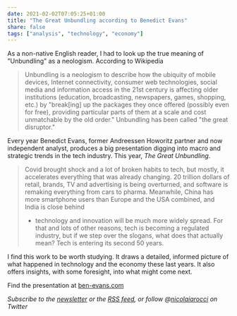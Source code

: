 ```yaml
---
date: 2021-02-02T07:05:25+01:00
title: "The Great Unbundling according to Benedict Evans"
share: false
tags: ["analysis", "technology", "economy"]
---
```


As a non-native English reader, I had to look up the true meaning of
"Unbundling" as a neologism. According to Wikipedia

> Unbundling is a neologism to describe how the ubiquity of mobile devices,
> Internet connectivity, consumer web technologies, social media and
> information access in the 21st century is affecting older institutions
> (education, broadcasting, newspapers, games, shopping, etc.) by "break[ing]
> up the packages they once offered (possibly even for free), providing
> particular parts of them at a scale and cost unmatchable by the old
> order." Unbundling has been called "the great disruptor." 

Every year Benedict Evans, former Andreessen Howoritz partner and now
independent analyst, produces a big presentation digging into macro and
strategic trends in the tech industry. This year, *The Great Unbundling*.

> Covid brought shock and a lot of broken habits to tech, but mostly, it
> accelerates everything that was already changing. 20 trillion dollars of
> retail, brands, TV and advertising is being overturned, and software is
> remaking everything from cars to pharma. Meanwhile, China has more smartphone
> users than Europe and the USA combined, and India is close behind
> - technology and innovation will be much more widely spread. For that and
> lots of other reasons, tech is becoming a regulated industry, but if we step
> over the slogans, what does that actually mean? Tech is entering its second
> 50 years.

I find this work to be worth studying. It draws a detailed, informed picture of
what happened in technology and the economy these last years. It also offers
insights, with some foresight, into what might come next.

Find the presentation at [ben-evans.com][1]

*Subscribe to the [newsletter][nl] or the [RSS feed][rss], or follow @[nicolaiarocci][tw] on Twitter*

 [1]: https://www.ben-evans.com/presentations
 [rss]: https://nicolaiarocci.com/index.xml
 [tw]: http://twitter.com/nicolaiarocci
 [nl]: https://nicolaiarocci.substack.com
